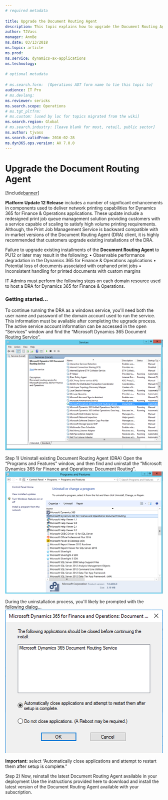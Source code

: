 ```yaml
---
# required metadata

title: Upgrade the Document Routing Agent
description: This topic explains how to upgrade the Document Routing Agent.
author: TJVass
manager: AnnBe
ms.date: 03/13/2018
ms.topic: article
ms.prod: 
ms.service: dynamics-ax-applications
ms.technology: 

# optional metadata

# ms.search.form:  [Operations AOT form name to tie this topic to]
audience: IT Pro
# ms.devlang: 
ms.reviewer: sericks
ms.search.scope: Operations
# ms.tgt_pltfrm: 
# ms.custom: [used by loc for topics migrated from the wiki]
ms.search.region: Global
# ms.search.industry: [leave blank for most, retail, public sector]
ms.author: tjvass
ms.search.validFrom: 2016-02-28
ms.dyn365.ops.version: AX 7.0.0
---
```


# Upgrade the Document Routing Agent

[!include[banner](../includes/banner.md)]

**Platform Update 12 Release** includes a number of significant enhancements in components used to deliver network printing capabilities for Dynamics 365 for Finance & Operations applications. These update include a redesigned print job queue management solution providing customers with a service capable of scaling to satisfy high volume printing requirements. Although, the Print Job Management Service is backward compatible with in-market versions of the Document Routing Agent (DRA) client, it is highly recommended that customers upgrade existing installations of the DRA.

Failure to upgrade existing installments of the **Document Routing Agent** to PU12 or later may result in the following:
	• Observable performance degradation in the Dynamics 365 for Finance & Operations applications
	• Potential loss of documents associated with orphaned print jobs
	• Inconsistent handling for printed documents with custom margins

IT Admins must perform the following steps on each domain resource used to host a DRA for Dynamics 365 for Finance & Operations.

### Getting started…
To continue running the DRA as a windows service, you'll need both the user name and password of the domain account used to run the service.  This information must be available after completing the upgrade process.  The active service account information can be accessed in the open “Services” window and find the “Microsoft Dynamics 365 Document Routing Service”.
![Services dialog](media/Services_dialog.png)

Step 1) Uninstall existing Document Routing Agent (DRA)
Open the “Programs and Features” window, and then find and uninstall the “Microsoft Dynamics 365 for Finance and Operations: Document Routing”.
![Uninstall or change a program dialog](media/Programs_and_Features_dialog.png)

During the uninstallation process, you'll likely be prompted with the following dialog…
![Document Routing Agent Uninstall dialog](media/Uninstall_DRA_services.png)

**Important:** select “Automatically close applications and attempt to restart them after setup is complete.”

Step 2) Now, reinstall the latest Document Routing Agent available in your deployment
Use the instructions provided here to download and install the latest version of the Document Routing Agent available with your subscription.

